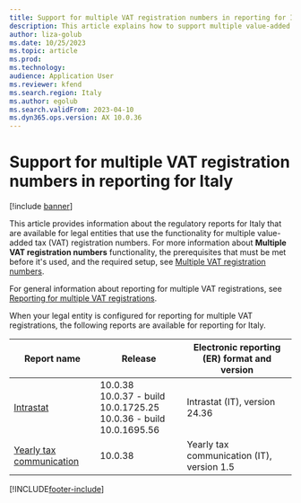 ```yaml
---
title: Support for multiple VAT registration numbers in reporting for Italy
description: This article explains how to support multiple value-added tax (VAT) registration numbers in reporting for Italy.
author: liza-golub
ms.date: 10/25/2023
ms.topic: article
ms.prod: 
ms.technology: 
audience: Application User
ms.reviewer: kfend
ms.search.region: Italy
ms.author: egolub
ms.search.validFrom: 2023-04-10
ms.dyn365.ops.version: AX 10.0.36
---
```


# Support for multiple VAT registration numbers in reporting for Italy

[!include [banner](../../includes/banner.md)]

This article provides information about the regulatory reports for Italy that are available for legal entities that use the functionality for multiple value-added tax (VAT) registration numbers. For more information about **Multiple VAT registration numbers** functionality, the prerequisites that must be met before it's used, and the required setup, see [Multiple VAT registration numbers](../global/emea-multiple-vat-registration-numbers.md).

For general information about reporting for multiple VAT registrations, see [Reporting for multiple VAT registrations](../global/emea-reporting-for-multiple-vat-registrations.md).

When your legal entity is configured for reporting for multiple VAT registrations, the following reports are available for reporting for Italy.

| Report name | Release | Electronic reporting (ER) format and version |
|-------------|---------|-------------------------------------------|
| [Intrastat](emea-ita-intrastat.md) | 10.0.38<br>10.0.37 - build 10.0.1725.25<br>10.0.36 - build 10.0.1695.56 | Intrastat (IT), version 24.36 |
| [Yearly tax communication](emea-ita-yearly-tax-communication.md) | 10.0.38 | Yearly tax communication (IT), version 1.5 |

[!INCLUDE[footer-include](../../../includes/footer-banner.md)]
